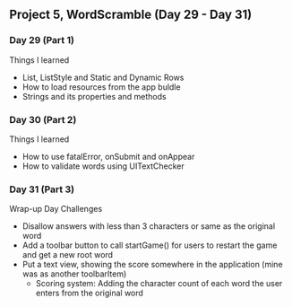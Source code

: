 ## Project 5, WordScramble (Day 29 - Day 31)

### Day 29 (Part 1)
Things I learned 
- List, ListStyle and Static and Dynamic Rows 
- How to load resources from the app buldle 
- Strings and its properties and methods

### Day 30 (Part 2) 
Things I learned
- How to use fatalError, onSubmit and onAppear
- How to validate words using UITextChecker

### Day 31 (Part 3)
Wrap-up Day Challenges 
- Disallow answers with less than 3 characters or same as the original word
- Add a toolbar button to call startGame() for users to restart the game and get a new root word 
- Put a text view, showing the score somewhere in the application (mine was as another toolbarItem)
  - Scoring system: Adding the character count of each word the user enters from the original word
